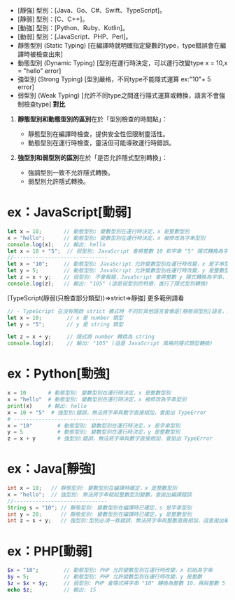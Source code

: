 * [靜強] 型別：[Java、Go、C#、Swift、TypeScript]。
* [靜弱] 型別：[C、C++]。
* [動強] 型別：[Python、Ruby、Kotlin]。
* [動弱] 型別：[JavaScript、PHP、Perl]。
* 靜態型別 (Static Typing) [在編譯時就明確指定變數的type，type錯誤會在編譯時被檢查出來]
* 動態型別 (Dynamic Typing) [型別在運行時決定，可以運行改變type x = 10,x = "hello" error]
* 強型別 (Strong Typing) [型別嚴格，不同type不能隱式運算 ex:"10"+ 5 error]
* 弱型別 (Weak Typing) [允許不同type之間進行隱式運算或轉換，語言不會強制檢查type]
**對比**

1. **靜態型別和動態型別的區別**在於「型別檢查的時間點」：
   - 靜態型別在編譯時檢查，提供安全性但限制靈活性。
   - 動態型別在運行時檢查，靈活但可能導致運行時錯誤。

2. **強型別和弱型別的區別**在於「是否允許隱式型別轉換」：
   - 強調型別一致不允許隱式轉換。
   - 弱型別允許隱式轉換。

# ex：JavaScript[動弱]
```javascript
let x = 10;       // 動態型別: 變數型別在運行時決定，x 是整數型別
x = "hello";      // 動態型別: 變數型別在運行時決定，x 被修改為字串型別
console.log(x);   // 輸出: hello
let x = 10 + "5";  // 弱型別: JavaScript 會將整數 10 和字串 "5" 隱式轉換為字串，結果為 "105"
//------------------------------
let x = "10";     // 動態型別: JavaScript 允許變數型別在運行時改變，x 是字串型別
let y = 5;        // 動態型別: JavaScript 允許變數型別在運行時改變，y 是整數型別
let z = x + y;    // 弱型別: 不會報錯，JavaScript 會將整數 y 隱式轉換為字串，進行字串拼接
console.log(z);   // 輸出: "105" (這是弱型別的特徵，進行了隱式型別轉換)
```

[TypeScript(靜弱(只檢查部分類型))=>strict=>靜強] 更多範例請看[](../typeScript/ts-static-strong-typing-check.md) 
```TypeScript  
// - TypeScript 在沒有開啟 strict 模式時 不同於其他語言會像是[靜態弱型別]語言，因為TS編譯期間檢查類型不會對某些隱式轉換進行限制 
let x = 10;        // x 是 number 類型
let y = "5";       // y 是 string 類型

let z = x + y;     // 隱式將 number 轉換為 string
console.log(z);    // 輸出: "105" (這是 JavaScript 風格的隱式類型轉換)
```


# ex：Python[動強]
```python
x = 10       # 動態型別: 變數型別在運行時決定，x 是整數型別
x = "hello"  # 動態型別: 變數型別在運行時決定，x 被修改為字串型別
print(x)     # 輸出: hello
x = 10 + "5"  # 強型別:錯誤，無法將字串與數字直接相加，會拋出 TypeError
# ------------------------------
x = "10"        # 動態型別: 變數型別在運行時決定，x 是字串型別
y = 5           # 動態型別: 變數型別在運行時決定，y 是整數型別
z = x + y       # 強型別:錯誤，無法將字串與數字直接相加，會拋出 TypeError
```
# ex：Java[靜強]
```java
int x = 10;   // 靜態型別: 變數型別在編譯時確定，x 是整數型別
x = "hello";  // 強型別: 無法將字串賦給整數型別變數，會拋出編譯錯誤
//------------------------------
String s = "10"; // 靜態型別: 變數型別在編譯時已確定，s 是字串型別
int y = 20;      // 靜態型別: 變數型別在編譯時已確定，y 是整數型別
int z = s + y;   // 強型別:型別必須一致錯誤，無法將字串與整數直接相加，這會拋出編譯錯誤
```
# ex：PHP[動弱]
```php
$x = "10";        // 動態型別: PHP 允許變數型別在運行時改變，x 初始為字串
$y = 5;           // 動態型別: PHP 允許變數型別在運行時改變，y 是整數
$z = $x + $y;     // 弱型別: PHP 會隱式將字串 "10" 轉換為整數 10，再與整數 5 相加
echo $z;          // 輸出: 15
```

